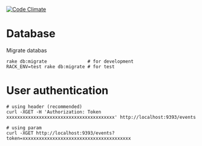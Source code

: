 [![Code Climate](https://codeclimate.com/github/equivalent/sendgrid_event_webhook_collector/badges/gpa.svg)](https://codeclimate.com/github/equivalent/sendgrid_event_webhook_collector)


# Database

Migrate databas

```
rake db:migrate               # for development
RACK_ENV=test rake db:migrate # for test
```

# User authentication

```
# using header (recommended)
curl -XGET -H 'Authorization: Token xxxxxxxxxxxxxxxxxxxxxxxxxxxxxxxxxxxxxxxx' http://localhost:9393/events

# using param
curl -XGET http://localhost:9393/events?token=xxxxxxxxxxxxxxxxxxxxxxxxxxxxxxxxxxxxxxxx
```
